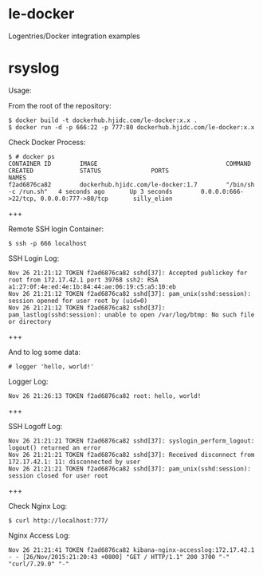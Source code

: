 le-docker
=========

Logentries/Docker integration examples

rsyslog
===

Usage:

From the root of the repository:

    $ docker build -t dockerhub.hjidc.com/le-docker:x.x .
    $ docker run -d -p 666:22 -p 777:80 dockerhub.hjidc.com/le-docker:x.x

Check Docker Process:

    $ # docker ps
    CONTAINER ID        IMAGE                                    COMMAND                CREATED             STATUS              PORTS                                          NAMES
    f2ad6876ca82        dockerhub.hjidc.com/le-docker:1.7        "/bin/sh -c /run.sh"   4 seconds ago       Up 3 seconds        0.0.0.0:666->22/tcp, 0.0.0.0:777->80/tcp       silly_elion                   

+++

Remote SSH login Container:

    $ ssh -p 666 localhost

SSH Login Log:

    Nov 26 21:21:12 TOKEN f2ad6876ca82 sshd[37]: Accepted publickey for root from 172.17.42.1 port 39768 ssh2: RSA a1:27:0f:4e:ed:4e:1b:84:44:ae:06:19:c5:a5:10:eb
    Nov 26 21:21:12 TOKEN f2ad6876ca82 sshd[37]: pam_unix(sshd:session): session opened for user root by (uid=0)
    Nov 26 21:21:12 TOKEN f2ad6876ca82 sshd[37]: pam_lastlog(sshd:session): unable to open /var/log/btmp: No such file or directory

+++

And to log some data:

    # logger 'hello, world!'

Logger Log:

    Nov 26 21:26:13 TOKEN f2ad6876ca82 root: hello, world!

+++

SSH Logoff Log:

    Nov 26 21:21:21 TOKEN f2ad6876ca82 sshd[37]: syslogin_perform_logout: logout() returned an error
    Nov 26 21:21:21 TOKEN f2ad6876ca82 sshd[37]: Received disconnect from 172.17.42.1: 11: disconnected by user
    Nov 26 21:21:21 TOKEN f2ad6876ca82 sshd[37]: pam_unix(sshd:session): session closed for user root

+++

Check Nginx Log:

    $ curl http://localhost:777/

Nginx Access Log:

    Nov 26 21:21:41 TOKEN f2ad6876ca82 kibana-nginx-accesslog:172.17.42.1 - - [26/Nov/2015:21:20:43 +0800] "GET / HTTP/1.1" 200 3700 "-" "curl/7.29.0" "-"
